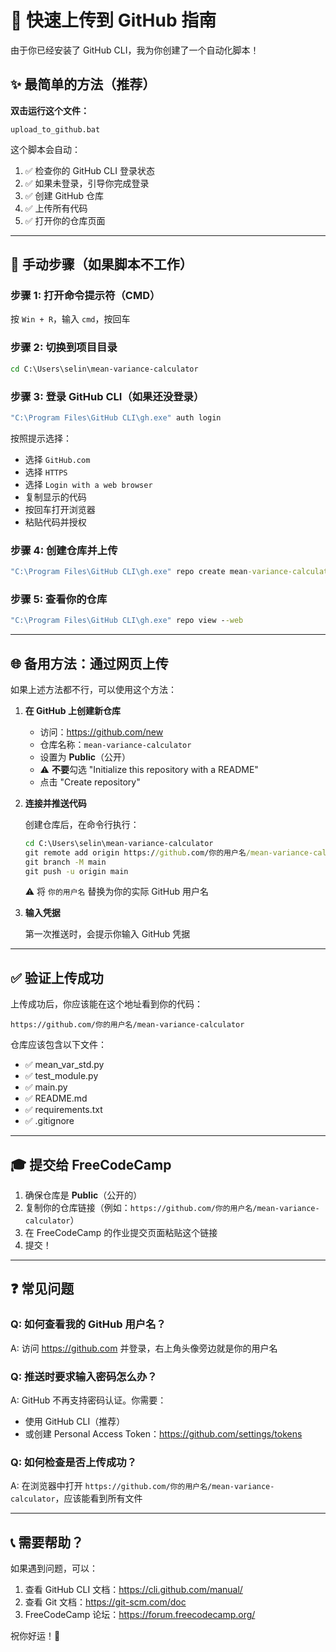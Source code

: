 # 🚀 快速上传到 GitHub 指南

由于你已经安装了 GitHub CLI，我为你创建了一个自动化脚本！

## ✨ 最简单的方法（推荐）

**双击运行这个文件：**
```
upload_to_github.bat
```

这个脚本会自动：
1. ✅ 检查你的 GitHub CLI 登录状态
2. ✅ 如果未登录，引导你完成登录
3. ✅ 创建 GitHub 仓库
4. ✅ 上传所有代码
5. ✅ 打开你的仓库页面

---

## 📝 手动步骤（如果脚本不工作）

### 步骤 1: 打开命令提示符（CMD）

按 `Win + R`，输入 `cmd`，按回车

### 步骤 2: 切换到项目目录

```cmd
cd C:\Users\selin\mean-variance-calculator
```

### 步骤 3: 登录 GitHub CLI（如果还没登录）

```cmd
"C:\Program Files\GitHub CLI\gh.exe" auth login
```

按照提示选择：
- 选择 `GitHub.com`
- 选择 `HTTPS`
- 选择 `Login with a web browser`
- 复制显示的代码
- 按回车打开浏览器
- 粘贴代码并授权

### 步骤 4: 创建仓库并上传

```cmd
"C:\Program Files\GitHub CLI\gh.exe" repo create mean-variance-calculator --public --source=. --remote=origin --push
```

### 步骤 5: 查看你的仓库

```cmd
"C:\Program Files\GitHub CLI\gh.exe" repo view --web
```

---

## 🌐 备用方法：通过网页上传

如果上述方法都不行，可以使用这个方法：

1. **在 GitHub 上创建新仓库**
   - 访问：https://github.com/new
   - 仓库名称：`mean-variance-calculator`
   - 设置为 **Public**（公开）
   - ⚠️ **不要**勾选 "Initialize this repository with a README"
   - 点击 "Create repository"

2. **连接并推送代码**
   
   创建仓库后，在命令行执行：
   
   ```cmd
   cd C:\Users\selin\mean-variance-calculator
   git remote add origin https://github.com/你的用户名/mean-variance-calculator.git
   git branch -M main
   git push -u origin main
   ```
   
   ⚠️ 将 `你的用户名` 替换为你的实际 GitHub 用户名

3. **输入凭据**
   
   第一次推送时，会提示你输入 GitHub 凭据

---

## ✅ 验证上传成功

上传成功后，你应该能在这个地址看到你的代码：
```
https://github.com/你的用户名/mean-variance-calculator
```

仓库应该包含以下文件：
- ✅ mean_var_std.py
- ✅ test_module.py  
- ✅ main.py
- ✅ README.md
- ✅ requirements.txt
- ✅ .gitignore

---

## 🎓 提交给 FreeCodeCamp

1. 确保仓库是 **Public**（公开的）
2. 复制你的仓库链接（例如：`https://github.com/你的用户名/mean-variance-calculator`）
3. 在 FreeCodeCamp 的作业提交页面粘贴这个链接
4. 提交！

---

## ❓ 常见问题

### Q: 如何查看我的 GitHub 用户名？
A: 访问 https://github.com 并登录，右上角头像旁边就是你的用户名

### Q: 推送时要求输入密码怎么办？
A: GitHub 不再支持密码认证。你需要：
- 使用 GitHub CLI（推荐）
- 或创建 Personal Access Token：https://github.com/settings/tokens

### Q: 如何检查是否上传成功？
A: 在浏览器中打开 `https://github.com/你的用户名/mean-variance-calculator`，应该能看到所有文件

---

## 📞 需要帮助？

如果遇到问题，可以：
1. 查看 GitHub CLI 文档：https://cli.github.com/manual/
2. 查看 Git 文档：https://git-scm.com/doc
3. FreeCodeCamp 论坛：https://forum.freecodecamp.org/

祝你好运！🎉
